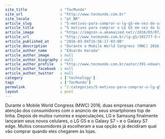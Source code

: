 ```yaml
---
site_title               : "TecMundo"
site_url                 : "http://www.tecmundo.com.br"
site_locale              : "pt_BR"
article_slug             : "5-motivos-para-comprar-o-lg-g5-em-vez-do-samsung-galaxy-s7-video"
article_title            : "5 motivos para comprar o LG G5 em vez do Samsung Galaxy S7 [vídeo]"
article_image            : "https://imgnzn-a.akamaized.net//2016/03/07/07084505439053-t1200x480.jpg"
article_url              : "http://www.tecmundo.com.br/lg-g5/101777-5-motivos-comprar-lg-g5-vez-samsung-galaxy-s7-video.htm"
article_published_at     : "2016-03-04T16:56:17-03:00"
article_description      : "Durante o Mobile World Congress (MWC) 2016, duas empresas chamaram atenção dos consumidores com o anúncio de seus smartphones top de linha. Depois de muitos rumores e especulações, LG e Samsung finalmente lançaram seus novos celulares, o LG G5 e o Galaxy S7 – e o Galaxy S7 edge. Muitos consumidores já escolheram a sua opção e já decidiram qual vão comprar quando eles chegarem às lojas."
article_author_name      : "Eduardo Harada"
article_author_image     : null
article_author_biography : null
article_author_profile   : "http://www.tecmundo.com.br/autor/391-eduardo-harada/"
article_author_facebook  : null
article_author_twitter   : null
category                 : ['technology']
tags                     : ['TecMundo']
permalink                : "/:categories/5-motivos-para-comprar-o-lg-g5-em-vez-do-samsung-galaxy-s7-video/"
layout                   : post
---
```


Durante o Mobile World Congress (MWC) 2016, duas empresas chamaram atenção dos consumidores com o anúncio de seus smartphones top de linha. Depois de muitos rumores e especulações, LG e Samsung finalmente lançaram seus novos celulares, o LG G5 e o Galaxy S7 – e o Galaxy S7 edge. Muitos consumidores já escolheram a sua opção e já decidiram qual vão comprar quando eles chegarem às lojas.

